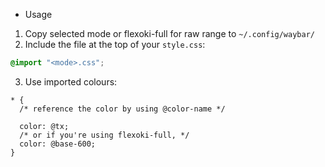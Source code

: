 * Usage

1. Copy selected mode or flexoki-full for raw range to `~/.config/waybar/`
2. Include the file at the top of your `style.css`:
```css
@import "<mode>.css";
```
3. Use imported colours:
```
* {
  /* reference the color by using @color-name */

  color: @tx;
  /* or if you're using flexoki-full, */
  color: @base-600;
}
```
